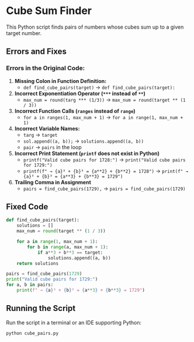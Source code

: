 # Cube Sum Finder

This Python script finds pairs of numbers whose cubes sum up to a given target number.

## Errors and Fixes
### Errors in the Original Code:
1. **Missing Colon in Function Definition:**
   - `def find_cube_pairs(target)` → `def find_cube_pairs(target):`
2. **Incorrect Exponentiation Operator (`***` instead of `**`)**
   - `max_num = round(targ *** (1/3))` → `max_num = round(target ** (1 / 3))`
3. **Incorrect Function Calls (`ranges` instead of `range`)**
   - `for a in ranges(1, max_num + 1)` → `for a in range(1, max_num + 1)`
4. **Incorrect Variable Names:**
   - `targ` → `target`
   - `sol.append((a, b));` → `solutions.append((a, b))`
   - `pair` → `pairs` in the loop
5. **Incorrect Print Statement (`printf` does not exist in Python)**
   - `printf("Valid cube pairs for 1728:")` → `print("Valid cube pairs for 1729:")`
   - `printf(f" → {a}³ + {b}³ = {a**2} + {b**2} = 1728")` → `print(f" → {a}³ + {b}³ = {a**3} + {b**3} = 1729")`
6. **Trailing Comma in Assignment**
   - `pairs = find_cube_pairs(1729),` → `pairs = find_cube_pairs(1729)`

## Fixed Code
```python
def find_cube_pairs(target):
    solutions = []
    max_num = round(target ** (1 / 3))

    for a in range(1, max_num + 1):
        for b in range(a, max_num + 1):
            if a**3 + b**3 == target:
                solutions.append((a, b))
    return solutions

pairs = find_cube_pairs(1729)
print("Valid cube pairs for 1729:")
for a, b in pairs:
    print(f" → {a}³ + {b}³ = {a**3} + {b**3} = 1729")
```

## Running the Script
Run the script in a terminal or an IDE supporting Python:
```sh
python cube_pairs.py
```
